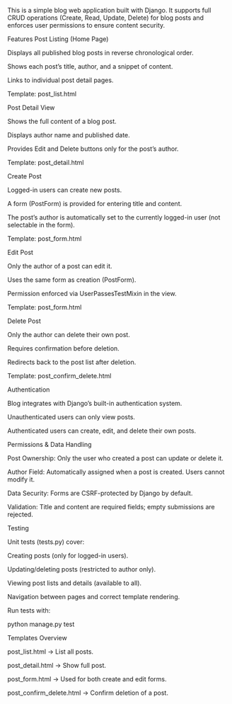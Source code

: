 This is a simple blog web application built with Django. It supports full CRUD operations (Create, Read, Update, Delete) for blog posts and enforces user permissions to ensure content security.

 Features
Post Listing (Home Page)

Displays all published blog posts in reverse chronological order.

Shows each post’s title, author, and a snippet of content.

Links to individual post detail pages.

Template: post_list.html

Post Detail View

Shows the full content of a blog post.

Displays author name and published date.

Provides Edit and Delete buttons only for the post’s author.

Template: post_detail.html

Create Post

Logged-in users can create new posts.

A form (PostForm) is provided for entering title and content.

The post’s author is automatically set to the currently logged-in user (not selectable in the form).

Template: post_form.html

Edit Post

Only the author of a post can edit it.

Uses the same form as creation (PostForm).

Permission enforced via UserPassesTestMixin in the view.

Template: post_form.html

Delete Post

Only the author can delete their own post.

Requires confirmation before deletion.

Redirects back to the post list after deletion.

Template: post_confirm_delete.html

Authentication

Blog integrates with Django’s built-in authentication system.

Unauthenticated users can only view posts.

Authenticated users can create, edit, and delete their own posts.

Permissions & Data Handling

Post Ownership: Only the user who created a post can update or delete it.

Author Field: Automatically assigned when a post is created. Users cannot modify it.

Data Security: Forms are CSRF-protected by Django by default.

Validation: Title and content are required fields; empty submissions are rejected.

Testing

Unit tests (tests.py) cover:

Creating posts (only for logged-in users).

Updating/deleting posts (restricted to author only).

Viewing post lists and details (available to all).

Navigation between pages and correct template rendering.

Run tests with:

python manage.py test

Templates Overview

post_list.html → List all posts.

post_detail.html → Show full post.

post_form.html → Used for both create and edit forms.

post_confirm_delete.html → Confirm deletion of a post.